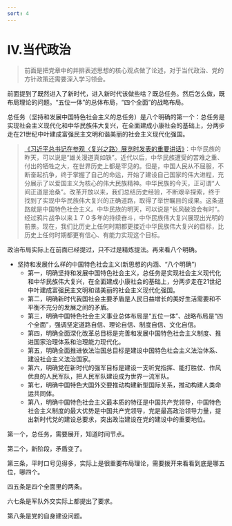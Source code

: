 ```yaml
---
sort: 4
---
```

# Ⅳ.当代政治
>前面是把党章中的并排表述思想的核心观点做了论述，对于当代政治、党的方针政策还需要深入学习领会。

前面提到了既然进入了新时代，进入新时代该做些啥？既总任务。然后怎么做，既布局理论的问题。“五位一体”的总体布局，“四个全面”的战略布局。

总任务（坚持和发展中国特色社会主义的总任务）是八个明确的第一个：总任务是实现社会主义现代化和中华民族伟大复兴，在全面建成小康社会的基础上，分两步走在21世纪中叶建成富强民主文明和谐美丽的社会主义现代化强国。

>[《习近平总书记在参观〈复兴之路〉展览时发表的重要讲话》](http://www.panzhihua.gov.cn/zwgk/ztxx/sdztjyhdzl/xxzl/tjxxpm/593185.shtml)：中华民族的昨天，可以说是“雄关漫道真如铁”。近代以后，中华民族遭受的苦难之重、付出的牺牲之大，在世界历史上都是罕见的。但是，中国人民从不屈服，不断奋起抗争，终于掌握了自己的命运，开始了建设自己国家的伟大进程，充分展示了以爱国主义为核心的伟大民族精神。中华民族的今天，正可谓“人间正道是沧桑”。改革开放以来，我们总结历史经验，不断艰辛探索，终于找到了实现中华民族伟大复兴的正确道路，取得了举世瞩目的成果。这条道路就是中国特色社会主义。中华民族的明天，可以说是“长风破浪会有时”。经过鸦片战争以来１７０多年的持续奋斗，中华民族伟大复兴展现出光明的前景。现在，我们比历史上任何时期都更接近中华民族伟大复兴的目标，比历史上任何时期都更有信心、有能力实现这个目标。


政治布局实际上在前面已经提过，只不过是精炼提法。再来看八个明确。


- 坚持和发展什么样的中国特色社会主义(新思想的内涵、“八个明确”)
    - 第一，明确坚持和发展中国特色社会主义，总任务是实现社会主义现代化和中华民族伟大复兴，在全面建成小康社会的基础上，分两步走在21世纪中叶建成富强民主文明和谐美丽的社会主义现代化强国。
    - 第二，明确新时代我国社会主要矛盾是人民日益增长的美好生活需要和不平衡不充分的发展之间的矛盾。
    - 第三，明确中国特色社会主义事业总体布局是“五位一体”、战略布局是“四个全面”，强调坚定道路自信、理论自信、制度自信、文化自信。
    - 第四，明确全面深化改革总目标是完善和发展中国特色社会主义制度、推进国家治理体系和治理能力现代化。
    - 第五，明确全面推进依法治国总目标是建设中国特色社会主义法治体系、建设社会主义法治国家。
    - 第六，明确党在新时代的强军目标是建设一支听党指挥、能打胜仗、作风优良的人民军队，把人民军队建设成为世界一流军队。<!--21世纪中叶-->
    - 第七，明确中国特色大国外交要推动构建新型国际关系，推动构建人类命运共同体。<!--合作共赢，命运共同体-->
    - 第八，明确中国特色社会主义最本质的特征是中国共产党领导，中国特色社会主义制度的最大优势是中国共产党领导，党是最高政治领导力量，提出新时代党的建设总要求，突出政治建设在党的建设中的重要地位。


第一个，总任务，需要展开，知道时间节点。

第二个，新阶段，矛盾变了。

第三条，平时口号见得多，实际上是很重要布局理论，需要拨开来看看到底是哪五位，哪四个。

四五条是四个全面里的两条。

六七条是军队外交实际上都提出了要求。

第八条是党的自身建设问题。




